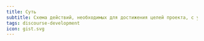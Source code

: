 ```yaml
---
title: Суть
subtitle: Cхема действий, необходимых для достижения целей проекта, с указанием всех ключевых задач, поставок и предполагаемых затрат на их реализацию
tags: discourse-development
icon: gist.svg
---
```

